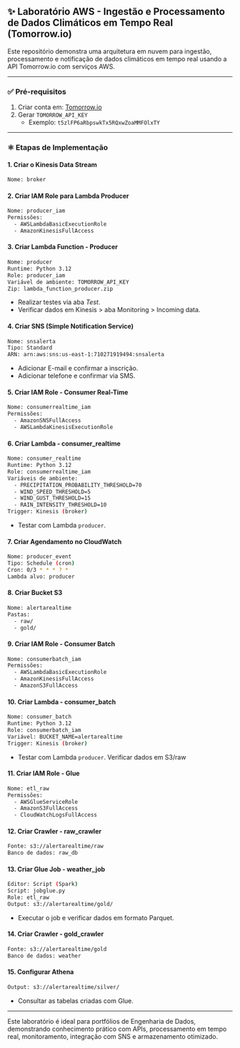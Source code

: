 ## ✨ Laboratório AWS - Ingestão e Processamento de Dados Climáticos em Tempo Real (Tomorrow.io)

Este repositório demonstra uma arquitetura em nuvem para ingestão, processamento e notificação de dados climáticos em tempo real usando a API Tomorrow.io com serviços AWS.

---

### ✅ Pré-requisitos

1. Criar conta em: [Tomorrow.io](https://app.tomorrow.io/)
2. Gerar `TOMORROW_API_KEY`
   - Exemplo: `t5zlFP6aRbpswkTx5RQxwZoaMMFOlxTY`

---

### ⚛️ Etapas de Implementação

#### 1. Criar o Kinesis Data Stream
```bash
Nome: broker
```

#### 2. Criar IAM Role para Lambda Producer
```bash
Nome: producer_iam
Permissões:
  - AWSLambdaBasicExecutionRole
  - AmazonKinesisFullAccess
```

#### 3. Criar Lambda Function - Producer
```bash
Nome: producer
Runtime: Python 3.12
Role: producer_iam
Variável de ambiente: TOMORROW_API_KEY
Zip: lambda_function_producer.zip
```
- Realizar testes via aba *Test*.
- Verificar dados em Kinesis > aba Monitoring > Incoming data.

#### 4. Criar SNS (Simple Notification Service)
```bash
Nome: snsalerta
Tipo: Standard
ARN: arn:aws:sns:us-east-1:710271919494:snsalerta
```
- Adicionar E-mail e confirmar a inscrição.
- Adicionar telefone e confirmar via SMS.

#### 5. Criar IAM Role - Consumer Real-Time
```bash
Nome: consumerrealtime_iam
Permissões:
  - AmazonSNSFullAccess
  - AWSLambdaKinesisExecutionRole
```

#### 6. Criar Lambda - consumer_realtime
```bash
Nome: consumer_realtime
Runtime: Python 3.12
Role: consumerrealtime_iam
Variáveis de ambiente:
  - PRECIPITATION_PROBABILITY_THRESHOLD=70
  - WIND_SPEED_THRESHOLD=5
  - WIND_GUST_THRESHOLD=15
  - RAIN_INTENSITY_THRESHOLD=10
Trigger: Kinesis (broker)
```
- Testar com Lambda `producer`.

#### 7. Criar Agendamento no CloudWatch
```bash
Nome: producer_event
Tipo: Schedule (cron)
Cron: 0/3 * * * ? *
Lambda alvo: producer
```

#### 8. Criar Bucket S3
```bash
Nome: alertarealtime
Pastas:
  - raw/
  - gold/
```

#### 9. Criar IAM Role - Consumer Batch
```bash
Nome: consumerbatch_iam
Permissões:
  - AWSLambdaBasicExecutionRole
  - AmazonKinesisFullAccess
  - AmazonS3FullAccess
```

#### 10. Criar Lambda - consumer_batch
```bash
Nome: consumer_batch
Runtime: Python 3.12
Role: consumerbatch_iam
Variável: BUCKET_NAME=alertarealtime
Trigger: Kinesis (broker)
```
- Testar com Lambda `producer`. Verificar dados em S3/raw

#### 11. Criar IAM Role - Glue
```bash
Nome: etl_raw
Permissões:
  - AWSGlueServiceRole
  - AmazonS3FullAccess
  - CloudWatchLogsFullAccess
```

#### 12. Criar Crawler - raw_crawler
```bash
Fonte: s3://alertarealtime/raw
Banco de dados: raw_db
```

#### 13. Criar Glue Job - weather_job
```bash
Editor: Script (Spark)
Script: jobglue.py
Role: etl_raw
Output: s3://alertarealtime/gold/
```
- Executar o job e verificar dados em formato Parquet.

#### 14. Criar Crawler - gold_crawler
```bash
Fonte: s3://alertarealtime/gold
Banco de dados: weather
```

#### 15. Configurar Athena
```bash
Output: s3://alertarealtime/silver/
```
- Consultar as tabelas criadas com Glue.

---

Este laboratório é ideal para portfólios de Engenharia de Dados, demonstrando conhecimento prático com APIs, processamento em tempo real, monitoramento, integração com SNS e armazenamento otimizado.